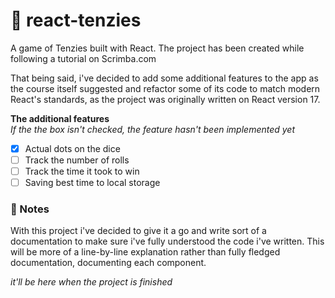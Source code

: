 # 🎲 react-tenzies
A game of Tenzies built with React. The project has been created while following a tutorial on Scrimba.com

That being said, i've decided to add some additional features to the app as the course itself suggested and refactor some of its code to match modern React's standards, as the project was originally written on React version 17.

**The additional features** <br>
*If the the box isn't checked, the feature hasn't been implemented yet*

- [x] Actual dots on the dice
- [ ] Track the number of rolls
- [ ] Track the time it took to win
- [ ] Saving best time to local storage

### 📝 Notes
With this project i've decided to give it a go and write sort of a documentation to make sure i've fully understood the code i've written. This will be more of a line-by-line explanation rather than fully fledged documentation, documenting each component.

*it'll be here when the project is finished*
